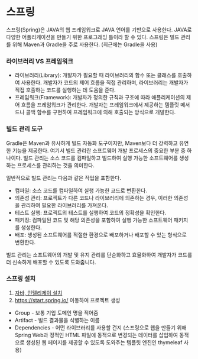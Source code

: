 # 스프링
스프링(Spring)은 JAVA의 웹 프레임워크로 JAVA 언어를 기반으로 사용한다. JAVA로 다양한 어플리케이션을 만들기 위한 프로그래밍 틀이라 할 수 있다. 스프링은 빌드 관리를 위해 Maven과 Gradle을 주로 사용한다. (최근에는 Gradle을 사용)

### 라이브러리 VS 프레임워크
- 라이브러리(Library): 개발자가 필요할 때 라이브러리의 함수 또는 클래스를 호출하여 사용한다. 개발자가 코드의 제어 흐름을 직접 관리하며, 라이브러리는 개발자가 직접 호출하는 코드를 실행하는 데 도움을 준다.
- 프레임워크(Framework): 개발자가 정의한 규칙과 구조에 따라 애플리케이션의 제어 흐름을 프레임워크가 관리한다. 개발자는 프레임워크에서 제공하는 템플릿 메서드나 콜백 함수를 구현하여 프레임워크에 의해 호출되는 방식으로 개발한다.

### 빌드 관리 도구
Gradle은 Maven과 유사하게 빌드 자동화 도구이지만, Maven보다 더 강력하고 유연한 기능을 제공한다. 여기서 빌드 관리란 소프트웨어 개발 프로세스의 중요한 부분 중 하나이다. 빌드 관리는 소스 코드를 컴파일하고 빌드하여 실행 가능한 소프트웨어를 생성하는 프로세스를 관리하는 것을 의미한다.

일반적으로 빌드 관리는 다음과 같은 작업을 포함한다.
- 컴파일: 소스 코드를 컴파일하여 실행 가능한 코드로 변환한다.
- 의존성 관리: 프로젝트가 다른 코드나 라이브러리에 의존하는 경우, 이러한 의존성을 관리하여 필요한 라이브러리를 가져온다.
- 테스트 실행: 프로젝트의 테스트를 실행하여 코드의 정확성을 확인한다.
- 패키징: 컴파일된 코드 및 해당 의존성을 포함하여 실행 가능한 소프트웨어 패키지를 생성한다.
- 배포: 생성된 소프트웨어를 적절한 환경으로 배포하거나 배포할 수 있는 형식으로 변환한다.

빌드 관리는 소프트웨어의 개발 및 유지 관리를 단순화하고 효율화하여 개발자가 코드를 더 신속하게 배포할 수 있도록 도와줍니다.

### 스프링 설치
1. [자바, 인텔리제이 설치](https://github.com/skcy1515/Programming-Study/blob/main/Java/%EC%9D%B8%ED%85%94%EB%A6%AC%EC%A0%9C%EC%9D%B4%2C%20%EC%9E%90%EB%B0%94%20%EC%84%A4%EC%B9%98.pdf)
2. https://start.spring.io/ 이동하여 프로젝트 생성

- Group - 보통 기업 도메인 명을 적어줌
- Artifact - 빌드 결과물을 식별하는 이름
- Dependencies - 어떤 라이브러리를 사용할 건지 (스프링으로 웹을 만들기 위해 Spring Web과 정적인 HTML 파일에 동적으로 변경되는 데이터를 삽입하여 동적으로 생성된 웹 페이지를 제공할 수 있도록 도와주는 템플릿 엔진인 thymeleaf 사용)


